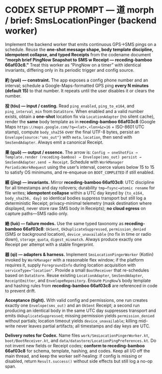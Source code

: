 # CODEX SETUP PROMPT — 道 morph / brief: **SmsLocationPinger (backend worker)**

Implement the backend worker that emits continuous GPS→SMS pings on a schedule. Reuse the **one-shot message shape, body template discipline, idempotent collapse, and typed Receipts** from the codename document **“morph brief PingNow Snapshot to SMS w Receipt — receding-bamboo 66af03c8.”** Treat this worker as “PingNow on a timer” with identical invariants, differing only in its periodic trigger and config source.

**約 (yuē) — constraint.** The app exposes a config phone number and an interval; schedule a Google-Maps-formatted GPS ping **every N minutes (default 15)** to that number. It repeats until the user disables it or clears the number.

**投 (tóu) — input / casting.** Read `ping_enabled`, `ping_to_e164`, and `ping_interval_min` from `DataStore`. When enabled and a valid number exists, obtain a **one-shot** location fix via `LocationAdapter` (no silent cache), render the **same** body template as in **receding-bamboo 66af03c8** (Google Maps `https://maps.google.com/?q=<lat>,<lon>&z=16` + ISO-8601 UTC stamp), compute `body_sha256` over the final UTF-8 bytes, persist an `Envelope{source:"sms_out"}` with `meta.location`, then send with `SmsSendAdapter`. Always emit a canonical Receipt.

**果 (guǒ) — output / essence.** The arrow is: `Config → oneShotFix → Template.render (receding-bamboo) → Envelope(sms_out) persist → SmsSendAdapter.send → Receipt`. Schedule with `WorkManager PeriodicWorkRequest` using the user’s interval, coerce values below 15 to 15 to satisfy OS minimums, and re-enqueue on `BOOT_COMPLETED` if still enabled.

**經 (jīng) — invariants.** Mirror **receding-bamboo 66af03c8**: UTC discipline for all timestamps and day rollovers; durability `tmp→fsync→atomic rename` for file writes; **idempotent collapse** within a UTC day keyed by `{to_e164, body_sha256, day}` so identical bodies suppress transport but still log a deterministic Receipt; privacy-minimal telemetry (mask destination where displayed, never store raw SMS body in Receipts); **no cloud egress** on capture paths—SMS radio only.

**絡 (luò) — failure modes.** Use the same typed taxonomy as **receding-bamboo 66af03c8**: `OkSent`, `OkDuplicateSuppressed`, `permission_denied` (SMS or background location), `device_unavailable` (no fix in time or radio down), `storage_quota`, `digest_mismatch`. Always produce exactly one Receipt per attempt with a stable fingerprint.

**器 (qì) — adapters & harness.** Implement `SmsLocationPingerWorker` (Kotlin) invoked by `WorkManager` with a reasonable flex window; if the platform requires it, supply `ForegroundInfo` during location acquisition with `serviceType="location"`. Provide a small `BootReceiver` that re-schedules based on `DataStore`. Reuse existing `LocationAdapter`, `SmsSendAdapter`, `ReceiptEmitter`, and `EnvelopeRepository`. Ensure `PingNow`’s body template and hashing rules from **receding-bamboo 66af03c8** are referenced in code to prevent drift.

**Acceptance (tight).** With valid config and permissions, one run creates exactly one `Envelope(sms_out)` and an `OkSent` Receipt; a second run producing an identical body in the same UTC day suppresses transport and emits `OkDuplicateSuppressed`; missing permission yields `permission_denied` without partials; location timeout yields `device_unavailable`; killing mid-write never leaves partial artifacts; all timestamps and day keys are UTC.

**Delivery notes for Codex.** Name files `work/SmsLocationPingerWorker.kt`, `boot/BootReceiver.kt`, and `data/datastore/LocationPingPreferences.kt`. Do not invent new fields or Receipt codes; **conform to receding-bamboo 66af03c8** for schema, template, hashing, and codes. Keep all I/O off the main thread, and keep the worker self-healing: if config is missing or disabled, return `Result.success()` without side effects but still log a no-op span.

